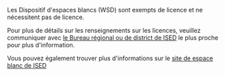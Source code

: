 
Les Dispositif d'espaces blancs (WSD) sont exempts de licence et ne nécessitent pas de licence.

Pour plus de détails sur les renseignements sur les licences, veuillez communiquer avec [le Bureau régional ou de district de ISED](http://www.ic.gc.ca/eic/site/smt-gst.nsf/fra/sf01742.html) le plus proche pour plus d'information.


Vous pouvez également trouver plus d'informations sur le [site de espace blanc de ISED](http://www.ic.gc.ca/eic/site/smt-gst.nsf/fra/h_sf10498.html) 

